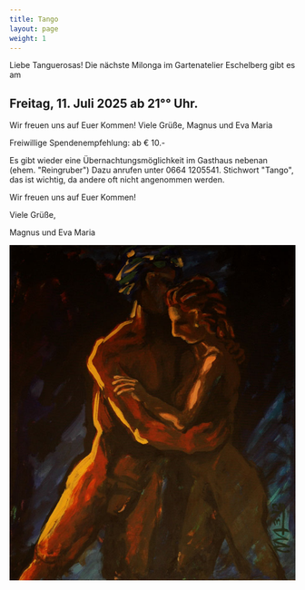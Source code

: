 ```yaml
---
title: Tango
layout: page
weight: 1
---
```

Liebe Tanguerosas!
Die nächste Milonga im Gartenatelier Eschelberg gibt es am 
## Freitag, 11. Juli 2025  ab 21°° Uhr. 

Wir freuen uns auf Euer Kommen! Viele Grüße,
Magnus und Eva Maria

Freiwillige Spendenempfehlung: ab € 10.- 

Es gibt wieder eine Übernachtungsmöglichkeit im Gasthaus nebenan (ehem. "Reingruber") Dazu anrufen unter 0664 1205541. Stichwort "Tango", das ist wichtig, da andere oft nicht angenommen werden.

Wir freuen uns auf Euer Kommen!

Viele Grüße,

Magnus und Eva Maria

![Tango1](/files/tango/TB12_248.jpg)




